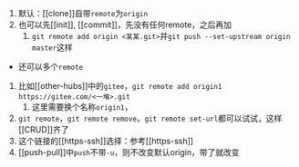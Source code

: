 1. 默认：[[clone]]自带`remote`为`origin`
2. 也可以先[[init]], [[commit]]，先没有任何remote，之后再加
   1. `git remote add origin <某某.git>`并`git push --set-upstream origin master`这样
- 还可以多个`remote`
 1. 比如[[other-hubs]]中的`gitee`，`git remote add origin1 https://gitee.com/<一堆>.git`
    1. 这里需要换个名称`origin1`，
 2. `git remote`，`git remote remove`，`git remote set-url`都可以试试，这样[[CRUD]]齐了
 3. 这个链接的[[https-ssh]]选择：参考[[https-ssh]]
 4. [[push-pull]]中`push`不带`-u`，则不改变默认origin，带了就改变